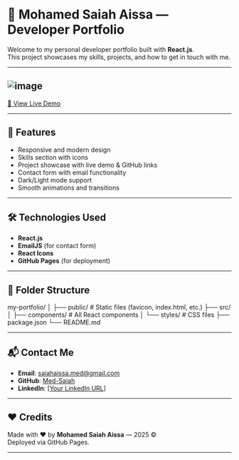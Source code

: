 # 💼 Mohamed Saiah Aissa — Developer Portfolio

Welcome to my personal developer portfolio built with **React.js**.  
This project showcases my skills, projects, and how to get in touch with me.

---

## ![image](https://github.com/user-attachments/assets/8b7719c5-bb63-450b-a31b-5a0d96d11a05)


[🔗 View Live Demo](https://med-saiah.github.io/portfolio)

---

## 🚀 Features

- Responsive and modern design
- Skills section with icons
- Project showcase with live demo & GitHub links
- Contact form with email functionality
- Dark/Light mode support
- Smooth animations and transitions

---

## 🛠️ Technologies Used

- **React.js**
- **EmailJS** (for contact form)
- **React Icons**
- **GitHub Pages** (for deployment)

---

## 📁 Folder Structure

my-portfolio/
│
├── public/ # Static files (favicon, index.html, etc.)
├── src/
│ ├── components/ # All React components
│ └── styles/ # CSS files
├── package.json
└── README.md


---

## 📬 Contact Me

- **Email**: saiahaissa.med@gmail.com  
- **GitHub**: [Med-Saiah](https://github.com/Med-Saiah)  
- **LinkedIn**: [[Your LinkedIn URL](https://linkedin.com/in/mohamed-saiah-aissa-985385269)]

---

## ❤️ Credits

Made with ❤️ by **Mohamed Saiah Aissa** — 2025 ©  
Deployed via GitHub Pages.

---

